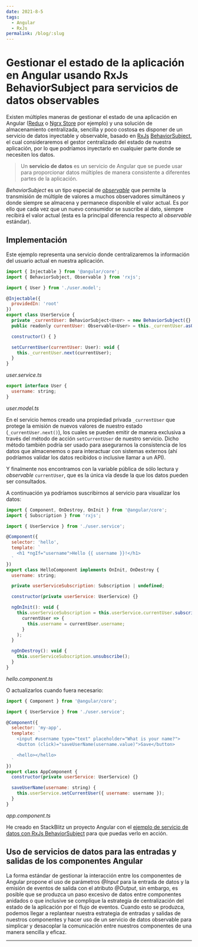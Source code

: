 ```yaml
---
date: 2021-8-5
tags:
  - Angular
  - RxJs
permalink: /blog/:slug
---
```


# Gestionar el estado de la aplicación en Angular usando RxJs BehaviorSubject para servicios de datos observables

<social-share class="social-share--header" />

Existen múltiples maneras de gestionar el estado de una aplicación en Angular ([Redux](https://github.com/angular-redux/platform) o [Ngrx Store](https://ngrx.io/guide/store) por ejemplo) y una solución de almacenamiento centralizada, sencilla y poco costosa es disponer de un servicio de datos inyectable y observable, basado en [RxJs](https://rxjs.dev/) [BehaviorSubject](https://rxjs.dev/api/index/class/BehaviorSubject), el cual consideraremos el gestor centralizado del estado de nuestra aplicación, por lo que podríamos inyectarlo en cualquier parte donde se necesiten los datos.

> Un **servicio de datos** es un servicio de Angular que se puede usar para proporcionar datos múltiples de manera consistente a diferentes partes de la aplicación.

_BehaviorSubject_ es un tipo especial de _[observable](https://angular.io/guide/observables)_ que permite la transmisión de múltiple de valores a muchos observadores simultáneos y donde siempre se almacena y permanece disponible el valor actual. Es por ello que cada vez que un nuevo consumidor se suscribe al dato, siempre recibirá el valor actual (esta es la principal diferencia respecto al _observable_ estándar).

## Implementación

Este ejemplo representa una servicio donde centralizaremos la información del usuario actual en nuestra aplicación.

``` js
import { Injectable } from '@angular/core';
import { BehaviorSubject, Observable } from 'rxjs';

import { User } from './user.model';

@Injectable({
  providedIn: 'root'
})
export class UserService {
  private _currentUser: BehaviorSubject<User> = new BehaviorSubject({} as User);
  public readonly currentUser: Observable<User> = this._currentUser.asObservable();

  constructor() { }

  setCurrentUser(currentUser: User): void {
    this._currentUser.next(currentUser);
  }
}
```
_user.service.ts_

``` js
export interface User {
  username: string;
}
```
_user.model.ts_

En el servicio hemos creado una propiedad privada `_currentUser` que protege la emisión de nuevos valores de nuestro estado (`_currentUser.next()`), los cuales se pueden emitir de manera exclusiva a través del método de acción `setCurrentUser` de nuestro servicio. Dicho método también podría ser usado para asegurarnos la consistencia de los datos que almacenemos o para interactuar con sistemas externos (ahí podríamos validar los datos recibidos o inclusive llamar a un API).

Y finalmente nos encontramos con la variable pública de sólo lectura y _observable_ `currentUser`, que es la única vía desde la que los datos pueden ser consultados.

A continuación ya podríamos suscribirnos al servicio para visualizar los datos:

``` js
import { Component, OnDestroy, OnInit } from '@angular/core';
import { Subscription } from 'rxjs';

import { UserService } from './user.service';

@Component({
  selector: 'hello',
  template: `
    <h1 *ngIf="username">Hello {{ username }}!</h1>
  `
})
export class HelloComponent implements OnInit, OnDestroy {
  username: string;

  private userServiceSubscription: Subscription | undefined;

  constructor(private userService: UserService) {}

  ngOnInit(): void {
    this.userServiceSubscription = this.userService.currentUser.subscribe(
      currentUser => {
        this.username = currentUser.username;
      }
    );
  }

  ngOnDestroy(): void {
    this.userServiceSubscription.unsubscribe();
  }
}
```
_hello.component.ts_


O actualizarlos cuando fuera necesario:

``` js
import { Component } from '@angular/core';

import { UserService } from './user.service';

@Component({
  selector: 'my-app',
  template: `
    <input #username type="text" placeholder="What is your name?">
    <button (click)="saveUserName(username.value)">Save</button>

    <hello></hello>
  `
})
export class AppComponent {
  constructor(private userService: UserService) {}

  saveUserName(username: string) {
    this.userService.setCurrentUser({ username: username });
  }
}
```
_app.component.ts_

He creado en StackBlitz un proyecto Angular con el [ejemplo de servicio de datos con RxJs BehaviorSubject](https://stackblitz.com/edit/angular-testing-service-data-with-rxjs-behaviorsubject) para que puedas verlo en acción.


## Uso de servicios de datos para las entradas y salidas de los componentes Angular

La forma estándar de gestionar la interacción entre los componentes de Angular propone el uso de parámetros _@Input_ para la entrada de datos y la emisión de eventos de salida con el atributo _@Output_, sin embargo, es posible que se produzca un paso excesivo de datos entre componentes anidados o que inclusive se complique la estrategia de centralización del estado de la aplicación por el flujo de eventos. Cuando esto se produzca, podemos llegar a replantear nuestra estrategia de entradas y salidas de nuestros componentes y hacer uso de un servicio de datos observable para simplicar y desacoplar la comunicación entre nuestros componentes de una manera sencilla y eficaz.

---
<social-share class="social-share--footer" />